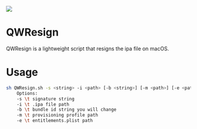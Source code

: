 ![](https://img.shields.io/badge/platform-OSX-lightgrey.svg)

# QWResign
QWResign is a lightweight script that resigns the ipa file on macOS.

# Usage
```bash
sh QWResign.sh -s <string> -i <path> [-b <string>] [-m <path>] [-e <path>]
    Options:
    -s \t signature string
    -i \t .ipa file path
    -b \t bundle id string you will change
    -m \t provisioning profile path
    -e \t entitlements.plist path

```
